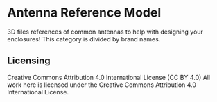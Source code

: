 # Antenna Reference Model
3D files references of common antennas to help with designing your enclosures! This category is divided by brand names.


## Licensing
Creative Commons Attribution 4.0 International License (CC BY 4.0)
All work here is licensed under the Creative Commons Attribution 4.0 International License.
